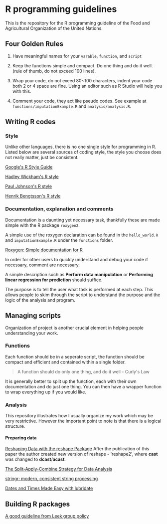 # R programming guidelines

This is the repository for the R programming guideline of the Food and
Agricultural Organization of the United Nations.


## Four Golden Rules

1. Have meaningful names for your `varable`, `function`, and `script`

2. Keep the functions simple and compact. Do one thing and do it well. (rule
   of thumb, do not exceed 100 lines).

3. Wrap your code, do not exeed 80~100 characters, indent your code
   both 2 or 4 space are fine. Using an editor such as R Studio will
   help you with this.

4. Comment your code, they act like pseudo codes. See example at
   `functions/imputationExample.R` and `analysis/analysis.R`.

## Writing R codes

### Style

Unlike other languages, there is no one single style for programming
in R. Listed below are several sources of coding style, the style you
choose does not really matter, just be consistent.


[Google's R Style
Guide](http://google-styleguide.googlecode.com/svn/trunk/Rguide.xml)

[Hadley Wickham's R style](http://adv-r.had.co.nz/Style.html)

[Paul Johnson's R
style](http://cran.r-project.org/web/packages/rockchalk/vignettes/Rstyle.pdf)

[Henrik Bengtsson's R style](https://docs.google.com/document/d/1esDVxyWvH8AsX-VJa-8oqWaHLs4stGlIbk8kLc5VlII/edit)

### Documentation, explanation and comments

Documentation is a daunting yet necessary task, thankfully these are
made simple with the R package `roxygen2`.

A simple use of the roxygen declaration can be found in the
`hello_world.R` and `imputationExample.R` under the `functions`
folder. 

[Roxygen: Simple documentation for
R](https://github.com/yihui/roxygen2)

In order for other users to quickly understand and debug your code if
necessary, comment are necessary.

A simple description such as **Perform data manipulation** or
**Performing linear regression for prediction** should suffice. 

The purpose is to tell the user what task is performed at each step.
This allows people to skim through the script to understand the
purpose and the logic of the analysis and program.

## Managing scripts

Organization of project is another crucial element in helping people
understanding your work.


### Functions

Each function should be in a seperate script, the function should be
compact and efficient and contained within a single folder.

> A function should do only one thing, and do it well - Curly's Law


It is generally better to split up the function, each with their own
documentation and do just one thing. You can then have a wrapper
function to wrap everything up if you would like.


### Analysis

This repository illustrates how I usually organize my work which may
be very restrictive. However the important point to note is that there
is a logical structure.

#### Preparing data

[Reshaping Data with the reshape Package](http://www.jstatsoft.org/v21/i12)
After the publication of this paper the author created new version of 
reshape - 'reshape2', where **cast** was changed to **dcast**/**acast**.

[The Split-Apply-Combine Strategy for 
Data Analysis](http://www.jstatsoft.org/v40/i01)

[stringr: modern, consistent string
processing](http://journal.r-project.org/archive/2010-2/RJournal_2010-2_Wickham.pdf)

[Dates and Times Made Easy with 
lubridate](http://www.jstatsoft.org/v40/i03)


## Building R packages

[A good guideline from Leek group
policy](https://github.com/jtleek/rpackages)

